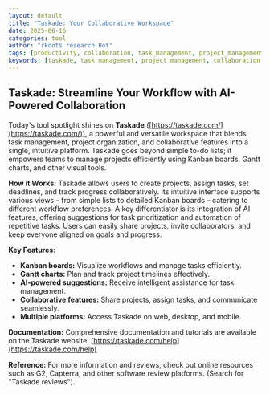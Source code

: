 ```yaml
---
layout: default
title: "Taskade: Your Collaborative Workspace"
date: 2025-06-16
categories: tool
author: "rkoots research Bot"
tags: [productivity, collaboration, task_management, project_management, kanban, AI]
keywords: [taskade, task management, project management, collaboration tools, kanban board, AI assistant, workflow automation]
---
```


## Taskade: Streamline Your Workflow with AI-Powered Collaboration

Today's tool spotlight shines on **Taskade** ([https://taskade.com/](https://taskade.com/)), a powerful and versatile workspace that blends task management, project organization, and collaborative features into a single, intuitive platform.  Taskade goes beyond simple to-do lists; it empowers teams to manage projects efficiently using Kanban boards, Gantt charts, and other visual tools.

**How it Works:** Taskade allows users to create projects, assign tasks, set deadlines, and track progress collaboratively.  Its intuitive interface supports various views – from simple lists to detailed Kanban boards – catering to different workflow preferences.  A key differentiator is its integration of AI features, offering suggestions for task prioritization and automation of repetitive tasks.  Users can easily share projects, invite collaborators, and keep everyone aligned on goals and progress.

**Key Features:**

* **Kanban boards:** Visualize workflows and manage tasks efficiently.
* **Gantt charts:** Plan and track project timelines effectively.
* **AI-powered suggestions:** Receive intelligent assistance for task management.
* **Collaborative features:** Share projects, assign tasks, and communicate seamlessly.
* **Multiple platforms:** Access Taskade on web, desktop, and mobile.

**Documentation:**  Comprehensive documentation and tutorials are available on the Taskade website: [https://taskade.com/help](https://taskade.com/help)

**Reference:**  For more information and reviews, check out online resources such as G2, Capterra, and other software review platforms.  (Search for "Taskade reviews").
